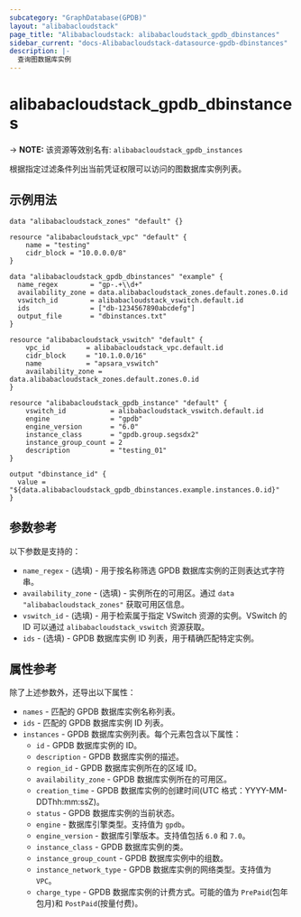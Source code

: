 ```yaml
---
subcategory: "GraphDatabase(GPDB)"
layout: "alibabacloudstack"
page_title: "Alibabacloudstack: alibabacloudstack_gpdb_dbinstances"
sidebar_current: "docs-Alibabacloudstack-datasource-gpdb-dbinstances"
description: |- 
  查询图数据库实例
---
```


# alibabacloudstack_gpdb_dbinstances
-> **NOTE:** 该资源等效别名有: `alibabacloudstack_gpdb_instances`

根据指定过滤条件列出当前凭证权限可以访问的图数据库实例列表。

## 示例用法

```hcl
data "alibabacloudstack_zones" "default" {}

resource "alibabacloudstack_vpc" "default" {
	name = "testing"
	cidr_block = "10.0.0.0/8"
}

data "alibabacloudstack_gpdb_dbinstances" "example" {
  name_regex        = "gp-.+\\d+"
  availability_zone = data.alibabacloudstack_zones.default.zones.0.id
  vswitch_id        = alibabacloudstack_vswitch.default.id
  ids               = ["db-1234567890abcdefg"]
  output_file       = "dbinstances.txt"
}

resource "alibabacloudstack_vswitch" "default" {
	vpc_id         = alibabacloudstack_vpc.default.id
	cidr_block     = "10.1.0.0/16"
	name           = "apsara_vswitch"
	availability_zone = data.alibabacloudstack_zones.default.zones.0.id
}

resource "alibabacloudstack_gpdb_instance" "default" {
	vswitch_id           = alibabacloudstack_vswitch.default.id
	engine               = "gpdb"
	engine_version       = "6.0"
	instance_class       = "gpdb.group.segsdx2"
	instance_group_count = 2
	description          = "testing_01"
}

output "dbinstance_id" {
  value = "${data.alibabacloudstack_gpdb_dbinstances.example.instances.0.id}"
}
```

## 参数参考

以下参数是支持的：

* `name_regex` - (选填) - 用于按名称筛选 GPDB 数据库实例的正则表达式字符串。
* `availability_zone` - (选填) - 实例所在的可用区。通过 `data "alibabacloudstack_zones"` 获取可用区信息。
* `vswitch_id` - (选填) - 用于检索属于指定 VSwitch 资源的实例。VSwitch 的 ID 可以通过 `alibabacloudstack_vswitch` 资源获取。
* `ids` - (选填) - GPDB 数据库实例 ID 列表，用于精确匹配特定实例。

## 属性参考

除了上述参数外，还导出以下属性：

* `names` - 匹配的 GPDB 数据库实例名称列表。
* `ids` - 匹配的 GPDB 数据库实例 ID 列表。
* `instances` - GPDB 数据库实例列表。每个元素包含以下属性：
  * `id` - GPDB 数据库实例的 ID。
  * `description` - GPDB 数据库实例的描述。
  * `region_id` - GPDB 数据库实例所在的区域 ID。
  * `availability_zone` - GPDB 数据库实例所在的可用区。
  * `creation_time` - GPDB 数据库实例的创建时间(UTC 格式：YYYY-MM-DDThh:mm:ssZ)。
  * `status` - GPDB 数据库实例的当前状态。
  * `engine` - 数据库引擎类型。支持值为 `gpdb`。
  * `engine_version` - 数据库引擎版本。支持值包括 `6.0` 和 `7.0`。
  * `instance_class` - GPDB 数据库实例的类。
  * `instance_group_count` - GPDB 数据库实例中的组数。
  * `instance_network_type` - GPDB 数据库实例的网络类型。支持值为 `VPC`。
  * `charge_type` - GPDB 数据库实例的计费方式。可能的值为 `PrePaid`(包年包月)和 `PostPaid`(按量付费)。
